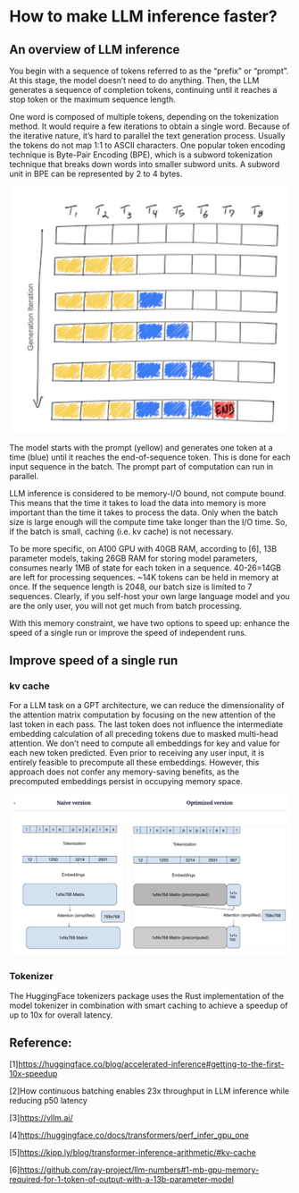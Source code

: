 # How to make LLM inference faster?

## An overview of LLM inference

You begin with a sequence of tokens referred to as the “prefix” or “prompt”.  At this stage, the model doesn’t need to do anything. Then, the LLM generates a sequence of completion tokens, continuing until it reaches a stop token or the maximum sequence length.

One word is composed of multiple tokens, depending on the tokenization method. It would require a few iterations to obtain a single word. Because of the iterative nature, it’s hard to parallel the text generation process. Usually the tokens do not map 1:1 to ASCII characters. One popular token encoding technique is Byte-Pair Encoding (BPE), which is a subword tokenization technique that breaks down words into smaller subword units. A subword unit in BPE can be represented by 2 to 4 bytes.


![Simplified LLM inference.](/images/2208/llm_inference.png "image_tooltip")


The model starts with the prompt (yellow) and generates one token at a time (blue) until it reaches the end-of-sequence token. This is done for each input sequence in the batch. The prompt part of computation can run in parallel.

LLM inference is considered to be memory-I/O bound, not compute bound. This means that the time it takes to load the data into memory is more important than the time it takes to process the data. Only when the batch size is large enough will the compute time take longer than the I/O time. So, if the batch is small, caching (i.e. kv cache) is not necessary.

To be more specific, on A100 GPU with 40GB RAM, according to [6], 13B parameter models, taking 26GB RAM for storing model parameters, consumes nearly 1MB of state for each token in a sequence.  40-26=14GB are left for processing sequences. ~14K tokens can be held in memory at once. If the sequence length is 2048, our batch size is limited to 7 sequences. Clearly, if you self-host your own large language model and you are the only user, you will not get much from batch processing.

With this memory constraint, we have two options to speed up: enhance the speed of a single run or improve the speed of independent runs.


## Improve speed of a single run


### kv cache

For a LLM task on a GPT architecture, we can reduce the dimensionality of the attention matrix computation by focusing on the new attention of the last token in each pass. The last token does not influence the intermediate embedding calculation of all preceding tokens due to masked multi-head attention. We don’t need to compute all embeddings for key and value for each new token predicted. Even prior to receiving any user input, it is entirely feasible to precompute all these embeddings. However, this approach does not confer any memory-saving benefits, as the precomputed embeddings persist in occupying memory space.


![Simplified LLM inference.](/images/2208/precompute.png "image_tooltip")


### Tokenizer

The HuggingFace tokenizers package uses the Rust implementation of the model tokenizer in combination with smart caching to achieve a speedup of up to 10x for overall latency.

## Reference:

[1]https://huggingface.co/blog/accelerated-inference#getting-to-the-first-10x-speedup

[2]How continuous batching enables 23x throughput in LLM inference while reducing p50 latency

[3]https://vllm.ai/

[4]https://huggingface.co/docs/transformers/perf_infer_gpu_one

[5]https://kipp.ly/blog/transformer-inference-arithmetic/#kv-cache

[6]https://github.com/ray-project/llm-numbers#1-mb-gpu-memory-required-for-1-token-of-output-with-a-13b-parameter-model